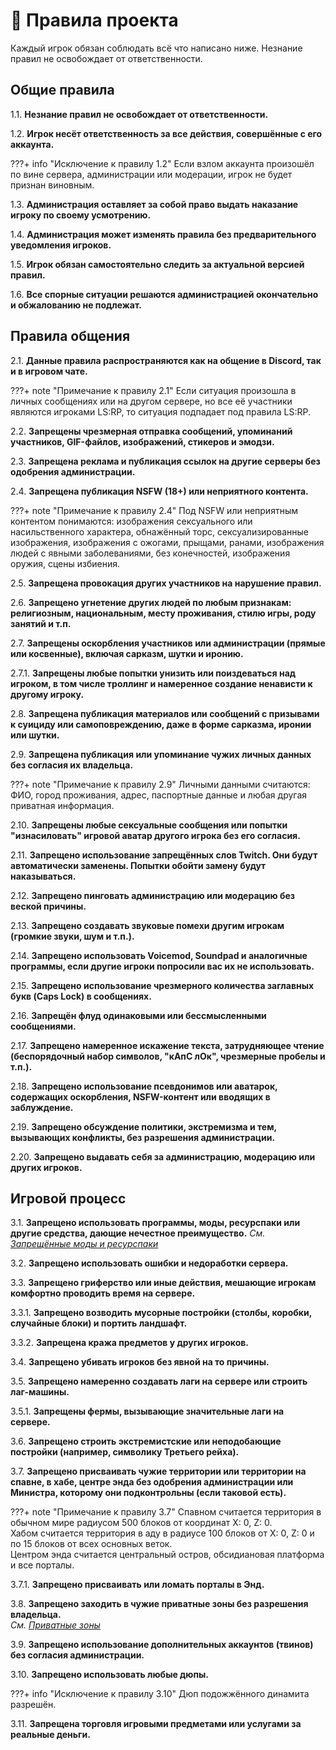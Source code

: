 # 📕 Правила проекта

Каждый игрок обязан соблюдать всё что написано ниже. Незнание правил не освобождает от ответственности.

## Общие правила
1.1. **Незнание правил не освобождает от ответственности.**  

1.2. **Игрок несёт ответственность за все действия, совершённые с его аккаунта.**  

???+ info "Исключение к правилу 1.2"
    Если взлом аккаунта произошёл по вине сервера, администрации или модерации, игрок не будет признан виновным.

1.3. **Администрация оставляет за собой право выдать наказание игроку по своему усмотрению.**  

1.4. **Администрация может изменять правила без предварительного уведомления игроков.**  

1.5. **Игрок обязан самостоятельно следить за актуальной версией правил.**  

1.6. **Все спорные ситуации решаются администрацией окончательно и обжалованию не подлежат.**  

## Правила общения
2.1. **Данные правила распространяются как на общение в Discord, так и в игровом чате.**  

???+ note "Примечание к правилу 2.1"
    Если ситуация произошла в личных сообщениях или на другом сервере, но все её участники являются игроками LS:RP, то ситуация подпадает под правила LS:RP.

2.2. **Запрещены чрезмерная отправка сообщений, упоминаний участников, GIF-файлов, изображений, стикеров и эмодзи.**  

2.3. **Запрещена реклама и публикация ссылок на другие серверы без одобрения администрации.**  

2.4. **Запрещена публикация NSFW (18+) или неприятного контента.**  

???+ note "Примечание к правилу 2.4"
    Под NSFW или неприятным контентом понимаются: изображения сексуального или насильственного характера, обнажённый торс, сексуализированные изображения, изображения с ожогами, прыщами, ранами, изображения людей с явными заболеваниями, без конечностей, изображения оружия, сцены избиения.

2.5. **Запрещена провокация других участников на нарушение правил.**  

2.6. **Запрещено угнетение других людей по любым признакам: религиозным, национальным, месту проживания, стилю игры, роду занятий и т.п.**  

2.7. **Запрещены оскорбления участников или администрации (прямые или косвенные), включая сарказм, шутки и иронию.**  

2.7.1. **Запрещены любые попытки унизить или поиздеваться над игроком, в том числе троллинг и намеренное создание ненависти к другому игроку.** 

2.8. **Запрещена публикация материалов или сообщений с призывами к суициду или самоповреждению, даже в форме сарказма, иронии или шутки.** 

2.9. **Запрещена публикация или упоминание чужих личных данных без согласия их владельца.**  

???+ note "Примечание к правилу 2.9"
    Личными данными считаются: ФИО, город проживания, адрес, паспортные данные и любая другая приватная информация.

2.10. **Запрещены любые сексуальные сообщения или попытки "изнасиловать" игровой аватар другого игрока без его согласия.**  

2.11. **Запрещено использование запрещённых слов Twitch. Они будут автоматически заменены. Попытки обойти замену будут наказываться.**  

2.12. **Запрещено пинговать администрацию или модерацию без веской причины.**  

2.13. **Запрещено создавать звуковые помехи другим игрокам (громкие звуки, шум и т.п.).**  

2.14. **Запрещено использовать Voicemod, Soundpad и аналогичные программы, если другие игроки попросили вас их не использовать.**   

2.15. **Запрещено использование чрезмерного количества заглавных букв (Caps Lock) в сообщениях.**

2.16. **Запрещён флуд одинаковыми или бессмысленными сообщениями.**

2.17. **Запрещено намеренное искажение текста, затрудняющее чтение (беспорядочный набор символов, "кАпС лОк", чрезмерные пробелы и т.п.).**

2.18. **Запрещено использование псевдонимов или аватарок, содержащих оскорбления, NSFW-контент или вводящих в заблуждение.**

2.19. **Запрещено обсуждение политики, экстремизма и тем, вызывающих конфликты, без разрешения администрации.**

2.20. **Запрещено выдавать себя за администрацию, модерацию или других игроков.**

## Игровой процесс

3.1. **Запрещено использовать программы, моды, ресурспаки или другие средства, дающие нечестное преимущество.** *См. [Запрещённые моды и ресурспаки](prohibited-mods.md)*  

3.2. **Запрещено использовать ошибки и недоработки сервера.**

3.3. **Запрещено гриферство или иные действия, мешающие игрокам комфортно проводить время на сервере.**

3.3.1. **Запрещено возводить мусорные постройки (столбы, коробки, случайные блоки) и портить ландшафт.**

3.3.2. **Запрещена кража предметов у других игроков.**

3.4. **Запрещено убивать игроков без явной на то причины.**

3.5. **Запрещено намеренно создавать лаги на сервере или строить лаг-машины.**

3.5.1. **Запрещены фермы, вызывающие значительные лаги на сервере.**

3.6. **Запрещено строить экстремистские или неподобающие постройки (например, символику Третьего рейха).**

3.7. **Запрещено присваивать чужие территории или территории на спавне, в хабе, центре энда без одобрения администрации или Министра, которому они подконтрольны (если таковой есть).**

???+ note "Примечание к правилу 3.7"
    Спавном считается территория в обычном мире радиусом 500 блоков от координат X: 0, Z: 0.  
    Хабом считается территория в аду в радиусе 100 блоков от X: 0, Z: 0 и по 15 блоков от всех основных веток.  
    Центром энда считается центральный остров, обсидиановая платформа и все порталы.

3.7.1. **Запрещено присваивать или ломать порталы в Энд.**

3.8. **Запрещено заходить в чужие приватные зоны без разрешения владельца.**  
*См. [Приватные зоны](../private-areas.md)*  

3.9. **Запрещено использование дополнительных аккаунтов (твинов) без согласия администрации.**

3.10. **Запрещено использовать любые дюпы.**

???+ info "Исключение к правилу 3.10"
    Дюп подожжённого динамита разрешён.

3.11. **Запрещена торговля игровыми предметами или услугами за реальные деньги.**